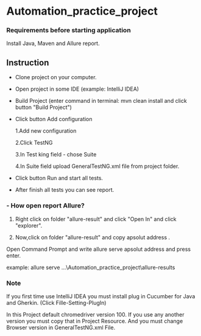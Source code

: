 # Automation_practice_project

### Requirements before starting application

Install Java, Maven and Allure report.


## Instruction


- Clone project on your computer.

- Open project in some IDE  (example: IntelliJ IDEA)

- Build Project (enter command in terminal: mvn clean install  and click button "Build Project") 

- Click button Add configuration 
 
    1.Add new configuration
    
    2.Click TestNG
     
    3.In Test king field - chose Suite 
    
    4.In Suite field upload GeneralTestNG.xml file from project folder.

- Click button Run and start all tests.

- After finish all tests you can see report. 

### - How open report Allure?


1. Right click on folder "allure-result" and click "Open In" and click "explorer". 
 
2. Now,click on folder "allure-result" and copy apsolut address .

Open Command Prompt and write allure serve apsolut address and press enter.

example: allure serve ...\Automation_practice_project\allure-results

### Note

If you first time use IntelliJ IDEA you must install plug in Cucumber for Java and Gherkin. (Click Fille-Setting-PlugIn)

In this Project default chromedriver version 100. If you use any another version you must copy that in Project Resource. And you must change Browser version in GeneralTestNG.xml File.
